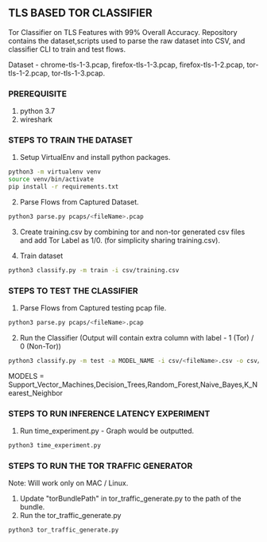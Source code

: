 <!-- @format -->

## TLS BASED TOR CLASSIFIER

Tor Classifier on TLS Features with 99% Overall Accuracy. Repository contains the dataset,scripts used to parse the raw dataset into CSV, and classifier CLI to train and test flows.

Dataset - chrome-tls-1-3.pcap, firefox-tls-1-3.pcap, firefox-tls-1-2.pcap,
tor-tls-1-2.pcap, tor-tls-1-3.pcap.

### PREREQUISITE

1. python 3.7
2. wireshark

### STEPS TO TRAIN THE DATASET

1. Setup VirtualEnv and install python packages.

```sh
python3 -m virtualenv venv
source venv/bin/activate
pip install -r requirements.txt
```

2. Parse Flows from Captured Dataset.

```sh
python3 parse.py pcaps/<fileName>.pcap
```

3. Create training.csv by combining tor and non-tor generated csv files and add Tor Label as 1/0. (for simplicity sharing training.csv).

4. Train dataset

```sh
python3 classify.py -m train -i csv/training.csv
```

### STEPS TO TEST THE CLASSIFIER

1. Parse Flows from Captured testing pcap file.

```sh
python3 parse.py pcaps/<fileName>.pcap
```

2. Run the Classifier (Output will contain extra column with label - 1 (Tor) / 0 (Non-Tor))

```sh
python3 classify.py -m test -a MODEL_NAME -i csv/<fileName>.csv -o csv/result.csv
```

MODELS = Support_Vector_Machines,Decision_Trees,Random_Forest,Naive_Bayes,K_Nearest_Neighbor

### STEPS TO RUN INFERENCE LATENCY EXPERIMENT

1. Run time_experiment.py - Graph would be outputted.

```sh
python3 time_experiment.py
```

### STEPS TO RUN THE TOR TRAFFIC GENERATOR

Note: Will work only on MAC / Linux.

1. Update "torBundlePath" in tor_traffic_generate.py to the path of the bundle.
2. Run the tor_traffic_generate.py

```bash
python3 tor_traffic_generate.py
```
